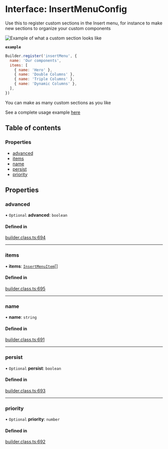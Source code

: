 # Interface: InsertMenuConfig

Use this to register custom sections in the Insert menu, for instance
to make new sections to organize your custom components

![Example of what a custom section looks like](https://cdn.builder.io/api/v1/image/assets%2F7f7bbcf72a1a4d72bac5daa359e7befd%2Fe5f2792e9c0f44ed89a9dcb77b945858)

**`example`**
```js
Builder.register('insertMenu', {
  name: 'Our components',
  items: [
    { name: 'Hero' },
    { name: 'Double Columns' },
    { name: 'Triple Columns' },
    { name: 'Dynamic Columns' },
  ],
})
```

You can make as many custom sections as you like

See a complete usage example [here](https://github.com/builderio/builder/blob/main/examples/react-design-system/src/builder-settings.js)

## Table of contents

### Properties

- [advanced](InsertMenuConfig.md#advanced)
- [items](InsertMenuConfig.md#items)
- [name](InsertMenuConfig.md#name)
- [persist](InsertMenuConfig.md#persist)
- [priority](InsertMenuConfig.md#priority)

## Properties

### advanced

• `Optional` **advanced**: `boolean`

#### Defined in

[builder.class.ts:694](https://github.com/builderio/builder/blob/093375b7/packages/core/src/builder.class.ts#L694)

___

### items

• **items**: [`InsertMenuItem`](InsertMenuItem.md)[]

#### Defined in

[builder.class.ts:695](https://github.com/builderio/builder/blob/093375b7/packages/core/src/builder.class.ts#L695)

___

### name

• **name**: `string`

#### Defined in

[builder.class.ts:691](https://github.com/builderio/builder/blob/093375b7/packages/core/src/builder.class.ts#L691)

___

### persist

• `Optional` **persist**: `boolean`

#### Defined in

[builder.class.ts:693](https://github.com/builderio/builder/blob/093375b7/packages/core/src/builder.class.ts#L693)

___

### priority

• `Optional` **priority**: `number`

#### Defined in

[builder.class.ts:692](https://github.com/builderio/builder/blob/093375b7/packages/core/src/builder.class.ts#L692)
